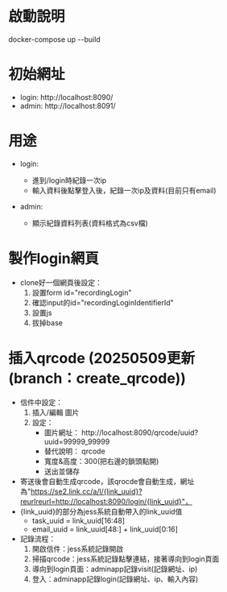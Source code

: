 # 啟動說明

docker-compose up --build

# 初始網址

- login: http://localhost:8090/
- admin: http://localhost:8091/

# 用途

- login:
  - 進到/login時紀錄一次ip
  - 輸入資料後點擊登入後，紀錄一次ip及資料(目前只有email)

- admin:
  - 顯示紀錄資料列表(資料格式為csv檔)


# 製作login網頁
- clone好一個網頁後設定：
  1. 設置form id="recordingLogin"
  2. 確認input的id="recordingLoginIdentifierId"
  3. 設置js <script src="/static/js/recordingLogin.js"></script>
  4. 拔掉base

# 插入qrcode (20250509更新(branch：create_qrcode))
- 信件中設定：
  1. 插入/編輯 圖片
  2. 設定： 
       - 圖片網址： http://localhost:8090/qrcode/uuid?uuid=99999_99999
       - 替代說明： qrcode
       - 寬度&高度：300(把右邊的鎖頭點開)
       - 送出並儲存
- 寄送後會自動生成qrcode，該qrocde會自動生成，網址為"https://se2.link.cc/a/l/{link_uuid}?reurlreurl=http://localhost:8090/login/{link_uuid}"，
- {link_uuid}的部分為jess系統自動帶入的link_uuid值
  - task_uuid = link_uuid[16:48]
  - email_uuid = link_uuid[48:] + link_uuid[0:16]
- 記錄流程：
  1. 開啟信件：jess系統記錄開啟
  2. 掃描qrcode：jess系統記錄點擊連結，接著導向到login頁面
  3. 導向到login頁面：adminapp記錄visit(記錄網址、ip)
  4. 登入：adminapp記錄login(記錄網址、ip、輸入內容)
